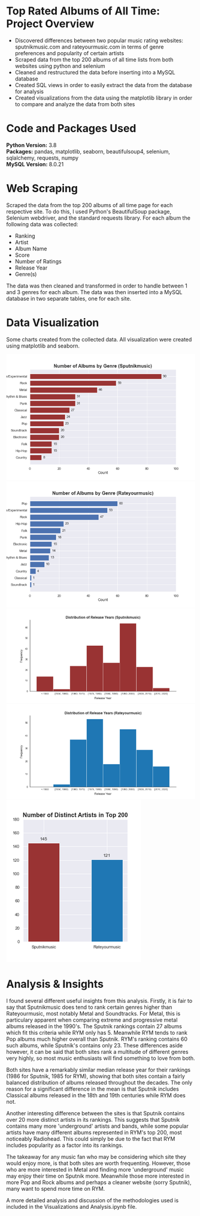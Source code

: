 # Top Rated Albums of All Time: Project Overview
* Discovered differences between two popular music rating websites: sputnikmusic.com and rateyourmusic.com in terms of genre preferences and popularity of certain artists
* Scraped data from the top 200 albums of all time lists from both websites using python and selenium
* Cleaned and restructured the data before inserting into a MySQL database
* Created SQL views in order to easily extract the data from the database for analysis
* Created visualizations from the data using the matplotlib library in order to compare and analyze the data from both sites

# Code and Packages Used
**Python Version:** 3.8  
**Packages:** pandas, matplotlib, seaborn, beautifulsoup4, selenium, sqlalchemy, requests, numpy  
**MySQL Version:** 8.0.21

# Web Scraping
Scraped the data from the top 200 albums of all time page for each respective site. To do this, I used Python's BeautifulSoup package, Selenium webdriver, and the standard requests library. For each album the following data was collected:
* Ranking
* Artist
* Album Name
* Score
* Number of Ratings
* Release Year
* Genre(s)

The data was then cleaned and transformed in order to handle between 1 and 3 genres for each album. The data was then inserted into a MySQL database in two separate tables, one for each site.

# Data Visualization
Some charts created from the collected data. All visualization were created using matplotlib and seaborn.

![Sputnik Genres](./images/sput_main_genres.png)
![RYM Genres](./images/rym_main_genres.png)
![Sputnik Dist](./images/sput_year_dist.png)
![RYM Dist](./images/rym_year_dist.png)
![Distinct Artists](./images/distinct_artists.png)

# Analysis & Insights
I found several different useful insights from this analysis. Firstly, it is fair to say that Sputnikmusic does tend to rank certain genres higher than Rateyourmusic, most notably Metal and Soundtracks. For Metal, this is particulary apparent when comparing extreme and progressive metal albums released in the 1990's. The Sputnik rankings contain 27 albums which fit this criteria while RYM only has 5. Meanwhile RYM tends to rank Pop albums much higher overall than Sputnik. RYM's ranking contains 60 such albums, while Sputnik's contains only 23. These differences aside however, it can be said that both sites rank a multitude of different genres very highly, so most music enthusiasts will find something to love from both. 

Both sites have a remarkably similar median release year for their rankings (1986 for Sputnik, 1985 for RYM), showing that both sites contain a fairly balanced distribution of albums released throughout the decades. The only reason for a significant difference in the mean is that Sputnik includes Classical albums released in the 18th and 19th centuries while RYM does not.

Another interesting difference between the sites is that Sputnik contains over 20 more distinct artists in its rankings. This suggests that Sputnik contains many more 'underground' artists and bands, while some popular artists have many different albums represented in RYM's top 200, most noticeably Radiohead. This could simply be due to the fact that RYM includes popularity as a factor into its rankings.

The takeaway for any music fan who may be considering which site they would enjoy more, is that both sites are worth frequenting. However, those who are more interested in Metal and finding more 'underground' music may enjoy their time on Sputnik more. Meanwhile those more interested in more Pop and Rock albums and perhaps a cleaner website (sorry Sputnik), many want to spend more time on RYM.

A more detailed analysis and discussion of the methodologies used is included in the Visualizations and Analysis.ipynb file.
